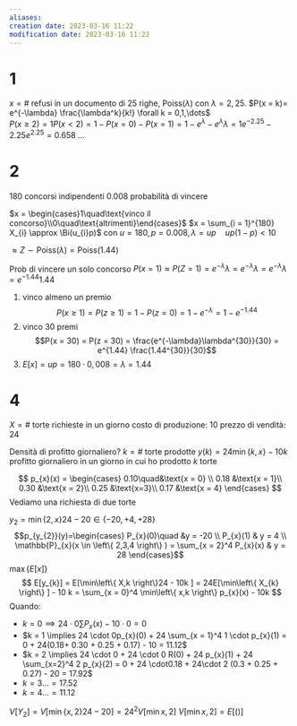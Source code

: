```yaml
---
aliases: 
creation date: 2023-03-16 11:22
modification date: 2023-03-16 11:22
---
```


# 1
$x = \#$ refusi in un documento di $25$ righe, $\text{Poiss}(\lambda)$ con $\lambda = 2,25$. $P(x = k)=  e^{-\lambda} \frac{\lambda^k}{k!} \forall k = 0,1,\dots$  
$P(x \geq 2) = 1 P(x < 2) = 1 - P(x = 0) - P(x=1) = 1 - e^\lambda - e^\lambda \lambda = 1 e^{-2.25} - 2.25e^{2.25}=0.658$
...
# 2
180 concorsi indipendenti
0.008 probabilità di vincere  

$x = \begin{cases}1\quad\text{vinco il concorso}\\0\quad\text{altrimenti}\end{cases}$
$x = \sum_{i = 1}^{180} X_{i} \approx \Bi(u_{i}p)$ con $u = 180, p = 0.008, \lambda = up\quad up(1 -p)< 10$

$\approx Z \sim \text{Poiss}(\lambda) = \text{Poiss(1.44)}$

Prob di vincere un solo concorso
$P(x = 1) \approx P(Z = 1) = e^{-\lambda}\lambda = e^{-\lambda}\lambda = e^{ -\lambda }\lambda=e^{ -1.44 }1.44$   


1. vinco almeno un premio
   $$P(x \geq 1) = P(z \geq 1) = 1 - P(z =0) = 1 - e^{ -\lambda } = 1 - e^{-1.44}$$
2. vinco 30 premi
   $$P(x = 30) = P(z = 30) = \frac{e^{-\lambda}\lambda^{30}}{30} = e^{1.44} \frac{1.44^{30}}{30}$$
3.  $E[x] = up = 180 \cdot 0,008 = \lambda = 1.44$

# 4
$X = \#$ torte richieste in un giorno
costo di produzione: $10$
prezzo di vendità: $24$

Densità di profitto giornaliero?
$k = \#$ torte prodotte
$y(k) = 24\min\left\{ k,x \right\} - 10k$ profitto giornaliero in un giorno in cui ho prodotto $k$ torte

$$
p_{x}(x) = \begin{cases}
0.10\quad&\text{x = 0} \\
0.18 &\text{x = 1}\\
0.30 &\text{x = 2}\\
0.25 &\text{x=3}\\
0.17 &\text{x = 4}
\end{cases}
$$
Vediamo una richiesta di due torte

$y_{2} = \min\left\{ 2,x \right\}24 - 20 \in \left\{ -20, +4, +28 \right\}$
$$p_{y_{2}}(y)=\begin{cases} 
P_{x}(0)\quad &y = -20 \\
P_{x}(1) & y = 4 \\
\mathbb{P}_{x}(x \in \left\{ 2,3,4 \right\} ) = \sum_{x = 2}^4 P_{x}(x) & y = 28
\end{cases}$$
$\max \left\{  E[x]\right\}$
$$
E[y_{k}] = E[\min\left\{ X,k \right\}24 - 10k ] = 24E[\min\left\{ X_{k} \right\} ] - 10 k = \sum_{x = 0}^4 \min\left\{ x,k \right\} p_{x}(x) - 10k
$$
Quando:
- $k=0 \implies 24\cdot0 \sum P_{x}(x) - 10 \cdot 0 = 0$
- $k = 1 \implies 24 \cdot 0p_{x}(0) + 24 \sum_{x = 1}^4 1 \cdot p_{x}(1) = 0 + 24(0.18+ 0.30 + 0.25 + 0.17) - 10 = 11.12$
- $k = 2 \implies 24 \cdot 0 + 24 \cdot 0 R(0) + 24 p_{x}(1) + 24 \sum_{x=2}^4 2 p_{x}(2) = 0 + 24 \cdot0.18 + 24\cdot 2 (0.3 + 0.25 + 0.27) - 20 = 17.92$
- $k = 3 \dots = 17.52$
- $k=4 \dots = 11.12$


$V[Y_{2}]= V[\min\left\{ x,2 \right\}24 - 20] = 24^2 V[\min{x,2}]$
$V[\min{x,2}] = E[()]$